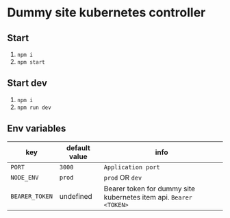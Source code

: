 # Dummy site kubernetes controller

## Start
1. `npm i`
2. `npm start`

## Start dev
1. `npm i`
2. `npm run dev`

## Env variables

| key            | default value | info                                                              |
| -------------- | ------------- | ----------------------------------------------------------------- |
| `PORT`         | `3000`        | `Application port`                                                |
| `NODE_ENV`     | `prod`        | `prod` OR `dev`                                                   |
| `BEARER_TOKEN` | undefined     | Bearer token for dummy site kubernetes item api. `Bearer <TOKEN> ` |

